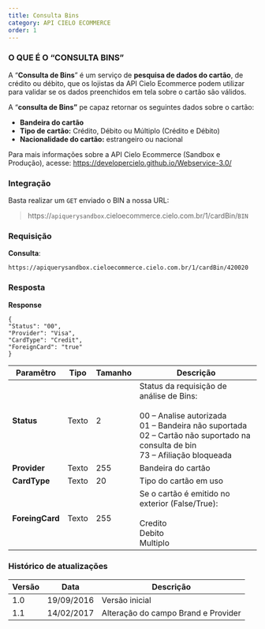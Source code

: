 ```yaml
---
title: Consulta Bins
category: API CIELO ECOMMERCE
order: 1
---
```



### **O QUE &Eacute; O “CONSULTA BINS”**

A “**Consulta de Bins**”  é um serviço de **pesquisa de dados do cartão**, de crédito ou débito, que os lojistas da API Cielo Ecommerce podem utilizar para validar se os dados preenchidos em tela sobre o cartão são válidos.

A “**consulta de Bins”** pe capaz retornar os seguintes dados sobre o cartão:

* **Bandeira do cart&atilde;o**
* **Tipo de cart&atilde;o:** Cr&eacute;dito, D&eacute;bito ou M&uacute;ltiplo (Cr&eacute;dito e D&eacute;bito)
* **Nacionalidade do cart&atilde;o:** estrangeiro ou nacional

Para mais informações sobre a API Cielo Ecommerce (Sandbox e Produção), acesse: <https://developercielo.github.io/Webservice-3.0/>



### Integração

Basta realizar um `GET` enviado o BIN a nossa URL:

> https://`apiquerysandbox`.cieloecommerce.cielo.com.br/1/cardBin/`BIN`



### Requisição
**Consulta**:

```
https://apiquerysandbox.cieloecommerce.cielo.com.br/1/cardBin/420020
```

### Resposta
**Response**

```
{
"Status": "00",
"Provider": "Visa",
"CardType": "Credit",
"ForeignCard": "true"
}
```

| Paramêtro       | Tipo  | Tamanho | Descrição     |
|-----------------|-------|---------|---------------|
| **Status**      | Texto | 2       | Status da requisição de análise de Bins: <br><br> 00 – Analise autorizada <br> 01 – Bandeira não suportada <br> 02 – Cartão não suportado na consulta de bin <br> 73 – Afiliação bloqueada |
| **Provider**    | Texto | 255     | Bandeira do cartão|
| **CardType**    | Texto | 20      | Tipo do cartão em uso|
| **ForeingCard** | Texto | 255     | Se o cartão é emitido no exterior (False/True): <br><br> Credito <br> Debito <br>Multiplo|


### Histórico de atualizações

| Versão | Data       | Descrição                           |
|--------|------------|-------------------------------------|
| 1.0    | 19/09/2016 | Versão inicial                      |
| 1.1    | 14/02/2017 | Alteração do campo Brand e Provider |
